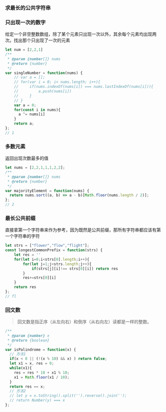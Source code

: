 ### 求最长的公共字符串

### 只出现一次的数字

给定一个非空整数数组，除了某个元素只出现一次以外，其余每个元素均出现两次。找出那个只出现了一次的元素

```js
let num = [2,2,1]
/**
 * @param {number[]} nums
 * @return {number}
 */
var singleNumber = function(nums) {
    // var a = [];
    // for(var i = 0; i< nums.length; i++){
    //     if(nums.indexOf(nums[i]) === nums.lastIndexOf(nums[i])){
    //         a.push(nums[i])
    //     }
    // }
    var a = 0;
    for(const i in nums){
      a ^= nums[i]
    }
    return a;
};
// 1
```

### 多数元素

返回出现次数最多的值

```js
let nums = [2,2,1,1,1,2,2];
/**
 * @param {number[]} nums
 * @return {number}
 */
var majorityElement = function(nums) {
  return nums.sort((a, b) => a - b)[Math.floor(nums.length / 2)];
};
// 2
```

### 最长公共前缀

直接拿第一个字符串来作为参考，因为既然是公共前缀，那所有字符串都应该有第一个字符串的字符
```js
let strs = ["flower","flow","flight"];
const longestCommonPrefix = function(strs) {
    let res = ''
    for(let i=0;i<strs[0].length;i++){
        for(let j=1;j<strs.length;j++){
            if(strs[j][i]!== strs[0][i]) return res
        }
        res+=strs[0][i]
    }
    return res
};
// fl
```

### 回文数
>回文数是指正序（从左向右）和倒序（从右向左）读都是一样的整数。

```js
/**
 * @param {number} x
 * @return {boolean}
 */
var isPalindrome = function(x) {
  // 方法1
  if(x < 0 || (!(x % 10) && x) ) return false;
  let x1 = x, res = 0;
  while(x1){
    res = res * 10 + x1 % 10;
    x1 = Math.floor(x1 / 10);
  }
  return res == x;
  // 方法2
  // let y = x.toString().split('').reverse().join('');
  // return Number(y) === x
};
```
